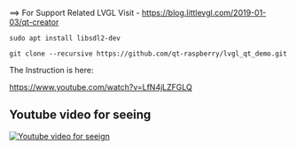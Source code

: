 ==> For Support Related LVGL Visit - https://blog.littlevgl.com/2019-01-03/qt-creator

```
sudo apt install libsdl2-dev

```

```
git clone --recursive https://github.com/qt-raspberry/lvgl_qt_demo.git
```

The Instruction is here:

https://www.youtube.com/watch?v=LfN4jLZFGLQ

## Youtube video for seeing

[![Youtube video for seeign](https://camo.githubusercontent.com/25015ce4a7a215440db8f9043c4f72e8d85eac5f/68747470733a2f2f692e7974696d672e636f6d2f76692f4c664e346a4c5a46474c512f6d617872657364656661756c742e6a7067)](https://www.youtube.com/watch?v=LfN4jLZFGLQ)

